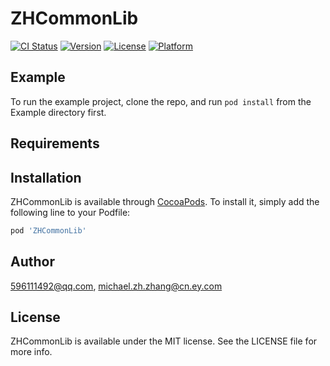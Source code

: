 # ZHCommonLib

[![CI Status](https://img.shields.io/travis/596111492@qq.com/ZHCommonLib.svg?style=flat)](https://travis-ci.org/596111492@qq.com/ZHCommonLib)
[![Version](https://img.shields.io/cocoapods/v/ZHCommonLib.svg?style=flat)](https://cocoapods.org/pods/ZHCommonLib)
[![License](https://img.shields.io/cocoapods/l/ZHCommonLib.svg?style=flat)](https://cocoapods.org/pods/ZHCommonLib)
[![Platform](https://img.shields.io/cocoapods/p/ZHCommonLib.svg?style=flat)](https://cocoapods.org/pods/ZHCommonLib)

## Example

To run the example project, clone the repo, and run `pod install` from the Example directory first.

## Requirements

## Installation

ZHCommonLib is available through [CocoaPods](https://cocoapods.org). To install
it, simply add the following line to your Podfile:

```ruby
pod 'ZHCommonLib'
```

## Author

596111492@qq.com, michael.zh.zhang@cn.ey.com

## License

ZHCommonLib is available under the MIT license. See the LICENSE file for more info.
